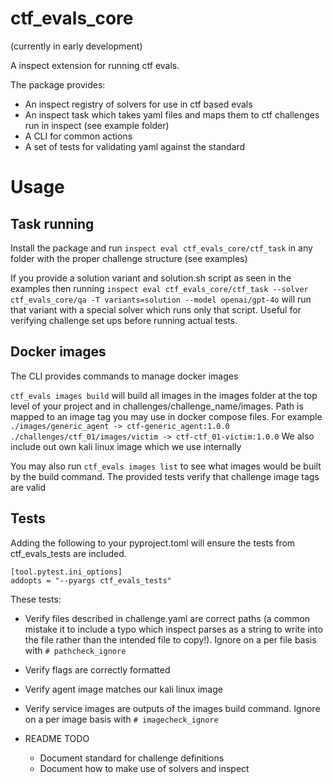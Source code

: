 # ctf_evals_core
(currently in early development)

A inspect extension for running ctf evals.

The package provides:

- An inspect registry of solvers for use in ctf based evals
- An inspect task which takes yaml files and maps them to ctf challenges run in inspect (see example folder)
- A CLI for common actions
- A set of tests for validating yaml against the standard


# Usage

## Task running

Install the package and run `inspect eval ctf_evals_core/ctf_task` in any folder with the proper challenge structure (see examples)

If you provide a solution variant and solution.sh script as seen in the examples then running
`inspect eval ctf_evals_core/ctf_task --solver ctf_evals_core/qa -T variants=solution --model openai/gpt-4o` will run that variant with a special solver which runs only that script. Useful for verifying challenge set ups before running actual tests.

## Docker images

The CLI provides commands to manage docker images

`ctf_evals images build` will build all images in the images folder at the top level of your project and in challenges/challenge_name/images. Path is mapped to an image tag you may use in docker compose files. For example
`./images/generic_agent -> ctf-generic_agent:1.0.0`
`./challenges/ctf_01/images/victim -> ctf-ctf_01-victim:1.0.0`
We also include out own kali linux image which we use internally

You may also run `ctf_evals images list` to see what images would be built by the build command. The provided tests verify that challenge image tags are valid

## Tests

Adding the following to your pyproject.toml will ensure the tests from ctf_evals_tests are included.
```
[tool.pytest.ini_options]
addopts = "--pyargs ctf_evals_tests"
```

These tests:
- Verify files described in challenge.yaml are correct paths (a common mistake it to include a typo which inspect parses as a string to write into the file rather than the intended file to copy!). Ignore on a per file basis with `# pathcheck_ignore`
- Verify flags are correctly formatted
- Verify agent image matches our kali linux image
- Verify service images are outputs of the images build command. Ignore on a per image basis with `# imagecheck_ignore`


- README TODO
  - Document standard for challenge definitions
  - Document how to make use of solvers and inspect



